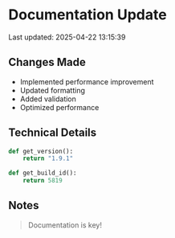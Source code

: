 # Documentation Update

Last updated: 2025-04-22 13:15:39

## Changes Made
- Implemented performance improvement
- Updated formatting
- Added validation
- Optimized performance

## Technical Details
```python
def get_version():
    return "1.9.1"

def get_build_id():
    return 5819
```

## Notes
> Documentation is key!
